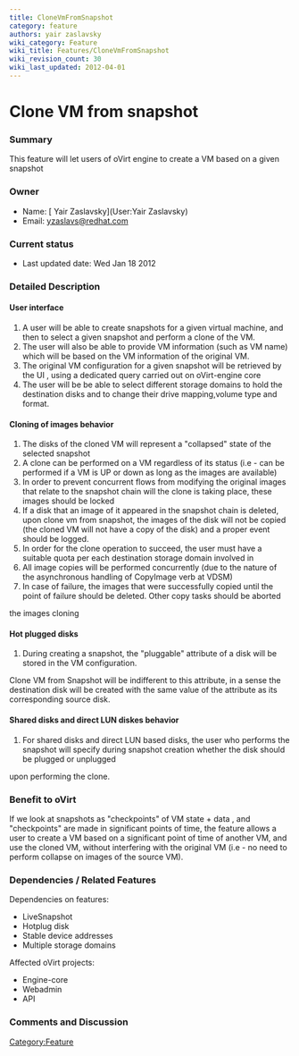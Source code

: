```yaml
---
title: CloneVmFromSnapshot
category: feature
authors: yair zaslavsky
wiki_category: Feature
wiki_title: Features/CloneVmFromSnapshot
wiki_revision_count: 30
wiki_last_updated: 2012-04-01
---
```


# Clone VM from snapshot

### Summary

This feature will let users of oVirt engine to create a VM based on a given snapshot

### Owner

*   Name: [ Yair Zaslavsky](User:Yair Zaslavsky)
*   Email: <yzaslavs@redhat.com>

### Current status

*   Last updated date: Wed Jan 18 2012

### Detailed Description

#### User interface

1.  A user will be able to create snapshots for a given virtual machine, and then to select a given snapshot and perform a clone of the VM.
2.  The user will also be able to provide VM information (such as VM name) which will be based on the VM information of the original VM.
3.  The original VM configuration for a given snapshot will be retrieved by the UI , using a dedicated query carried out on oVirt-engine core
4.  The user will be be able to select different storage domains to hold the destination disks and to change their drive mapping,volume type and format.

#### Cloning of images behavior

1.  The disks of the cloned VM will represent a "collapsed" state of the selected snapshot
2.  A clone can be performed on a VM regardless of its status (i.e - can be performed if a VM is UP or down as long as the images are available)
3.  In order to prevent concurrent flows from modifying the original images that relate to the snapshot chain will the clone is taking place, these images should be locked
4.  If a disk that an image of it appeared in the snapshot chain is deleted, upon clone vm from snapshot, the images of the disk will not be copied (the cloned VM will not have a copy of the disk) and a proper event should be logged.
5.  In order for the clone operation to succeed, the user must have a suitable quota per each destination storage domain involved in
6.  All image copies will be performed concurrently (due to the nature of the asynchronous handling of CopyImage verb at VDSM)
7.  In case of failure, the images that were successfully copied until the point of failure should be deleted. Other copy tasks should be aborted

the images cloning

#### Hot plugged disks

1.  During creating a snapshot, the "pluggable" attribute of a disk will be stored in the VM configuration.

Clone VM from Snapshot will be indifferent to this attribute, in a sense the destination disk will be created with the same value
of the attribute as its corresponding source disk.

#### Shared disks and direct LUN diskes behavior

1.  For shared disks and direct LUN based disks, the user who performs the snapshot will specify during snapshot creation whether the disk should be plugged or unplugged

upon performing the clone.

### Benefit to oVirt

If we look at snapshots as "checkpoints" of VM state + data , and "checkpoints" are made in significant points of time, the feature allows a user to create a VM based on a significant point of time of another VM, and use the cloned VM, without interfering with the original VM (i.e - no need to perform collapse on images of the source VM).

### Dependencies / Related Features

Dependencies on features:

*   LiveSnapshot
*   Hotplug disk
*   Stable device addresses
*   Multiple storage domains

Affected oVirt projects:

*   Engine-core
*   Webadmin
*   API

### Comments and Discussion

<Category:Feature>
